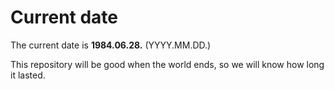 # Current date

The current date is **1984.06.28.** (YYYY.MM.DD.)

This repository will be good when the world ends, so we will know how long it lasted.